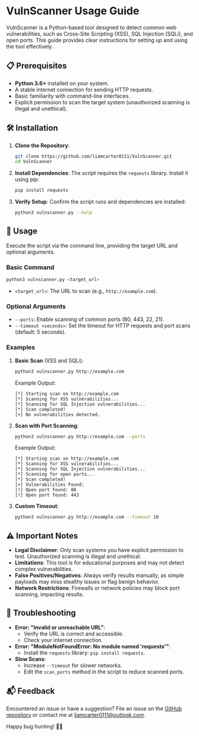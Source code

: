 # VulnScanner Usage Guide

VulnScanner is a Python-based tool designed to detect common web vulnerabilities, such as Cross-Site Scripting (XSS), SQL Injection (SQLi), and open ports. This guide provides clear instructions for setting up and using the tool effectively.

## 📋 Prerequisites

- **Python 3.6+** installed on your system.
- A stable internet connection for sending HTTP requests.
- Basic familiarity with command-line interfaces.
- Explicit permission to scan the target system (unauthorized scanning is illegal and unethical).

## 🛠️ Installation

1. **Clone the Repository**:
   ```bash
   git clone https://github.com/liamcarter0111/VulnScanner.git
   cd VulnScanner
   ```

2. **Install Dependencies**:
   The script requires the `requests` library. Install it using pip:
   ```bash
   pip install requests
   ```

3. **Verify Setup**:
   Confirm the script runs and dependencies are installed:
   ```bash
   python3 vulnscanner.py --help
   ```

## 🚀 Usage

Execute the script via the command line, providing the target URL and optional arguments.

### Basic Command
```bash
python3 vulnscanner.py <target_url>
```

- `<target_url>`: The URL to scan (e.g., `http://example.com`).

### Optional Arguments
- `--ports`: Enable scanning of common ports (80, 443, 22, 21).
- `--timeout <seconds>`: Set the timeout for HTTP requests and port scans (default: 5 seconds).

### Examples

1. **Basic Scan** (XSS and SQLi):
   ```bash
   python3 vulnscanner.py http://example.com
   ```

   Example Output:
   ```
   [*] Starting scan on http://example.com
   [*] Scanning for XSS vulnerabilities...
   [*] Scanning for SQL Injection vulnerabilities...
   [*] Scan completed!
   [+] No vulnerabilities detected.
   ```

2. **Scan with Port Scanning**:
   ```bash
   python3 vulnscanner.py http://example.com --ports
   ```

   Example Output:
   ```
   [*] Starting scan on http://example.com
   [*] Scanning for XSS vulnerabilities...
   [*] Scanning for SQL Injection vulnerabilities...
   [*] Scanning for open ports...
   [*] Scan completed!
   [+] Vulnerabilities Found:
   [!] Open port found: 80
   [!] Open port found: 443
   ```

3. **Custom Timeout**:
   ```bash
   python3 vulnscanner.py http://example.com --timeout 10
   ```

## ⚠️ Important Notes

- **Legal Disclaimer**: Only scan systems you have explicit permission to test. Unauthorized scanning is illegal and unethical.
- **Limitations**: This tool is for educational purposes and may not detect complex vulnerabilities.
- **False Positives/Negatives**: Always verify results manually, as simple payloads may miss stealthy issues or flag benign behavior.
- **Network Restrictions**: Firewalls or network policies may block port scanning, impacting results.

## 🐛 Troubleshooting

- **Error: "Invalid or unreachable URL"**:
  - Verify the URL is correct and accessible.
  - Check your internet connection.
- **Error: "ModuleNotFoundError: No module named 'requests'"**:
  - Install the `requests` library: `pip install requests`.
- **Slow Scans**:
  - Increase `--timeout` for slower networks.
  - Edit the `scan_ports` method in the script to reduce scanned ports.

## 📬 Feedback

Encountered an issue or have a suggestion? File an issue on the [GitHub repository](https://github.com/liamcarter0111/VulnScanner) or contact me at [liamcarter0111@outlook.com](mailto:liamcarter0111@outlook.com).

Happy bug hunting! 🕵️‍♂️

